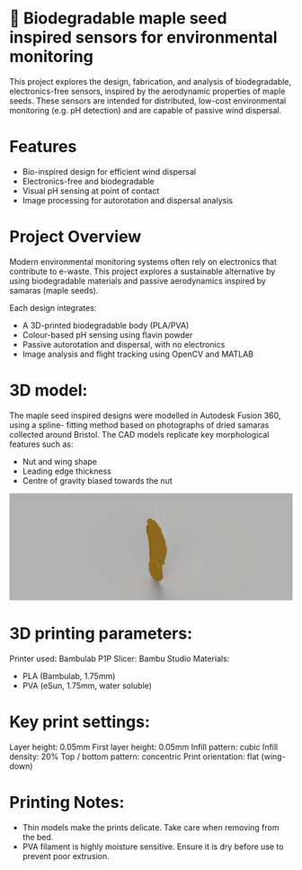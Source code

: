 # 🍁 Biodegradable maple seed inspired sensors for environmental monitoring

This project explores the design, fabrication, and analysis of biodegradable, electronics-free sensors, inspired by the aerodynamic properties of maple seeds. These sensors are intended for distributed, low-cost environmental monitoring (e.g. pH detection) and are capable of passive wind dispersal.


# Features

- Bio-inspired design for efficient wind dispersal
- Electronics-free and biodegradable 
- Visual pH sensing at point of contact
- Image processing for autorotation and dispersal analysis


# Project Overview

Modern environmental monitoring systems often rely on electronics that contribute to e-waste. This project explores a sustainable alternative by using biodegradable materials and passive aerodynamics inspired by samaras (maple seeds).

Each design integrates:
- A 3D-printed biodegradable body (PLA/PVA)
- Colour-based pH sensing using flavin powder
- Passive autorotation and dispersal, with no electronics
- Image analysis and flight tracking using OpenCV and MATLAB


# 3D model:
The maple seed inspired designs were modelled in Autodesk Fusion 360, using a spline-
fitting method based on photographs of dried samaras collected around Bristol. The CAD 
models replicate key morphological features such as:

- Nut and wing shape
- Leading edge thickness
- Centre of gravity biased towards the nut

![Maple seed CAD model](cad_model.jpg) 

# 3D printing parameters:  
Printer used: Bambulab P1P
Slicer: Bambu Studio
Materials:
- PLA (Bambulab, 1.75mm)
- PVA (eSun, 1.75mm, water soluble)

# Key print settings:
Layer height: 0.05mm
First layer height: 0.05mm
Infill pattern: cubic
Infill density: 20%
Top / bottom pattern: concentric 
Print orientation: flat (wing-down)

# Printing Notes: 
- Thin models make the prints delicate. Take care when removing from the bed. 
- PVA filament is highly moisture sensitive. Ensure it is dry before use to prevent poor extrusion.
